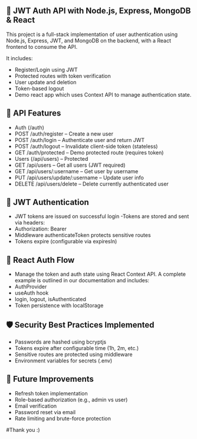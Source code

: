 ## 🚀 JWT Auth API with Node.js, Express, MongoDB & React

This project is a full-stack implementation of user authentication using Node.js, Express, JWT, and MongoDB on the backend, with a React frontend to consume the API.

It includes:
- Register/Login using JWT
- Protected routes with token verification
- User update and deletion
- Token-based logout
- Demo react app which uses Context API to manage authentication state.

## 🔐 API Features
- Auth (/auth)
- POST /auth/register – Create a new user
- POST /auth/login – Authenticate user and return JWT
- POST /auth/logout – Invalidate client-side token (stateless)
- GET /auth/protected – Demo protected route (requires token)
- Users (/api/users) – Protected
- GET /api/users – Get all users (JWT required)
- GET /api/users/:username – Get user by username
- PUT /api/users/update/:username – Update user info
- DELETE /api/users/delete – Delete currently authenticated user

## 🔑 JWT Authentication
- JWT tokens are issued on successful login
-Tokens are stored and sent via headers:
- Authorization: Bearer <token>
- Middleware authenticateToken protects sensitive routes
- Tokens expire (configurable via expiresIn)

## 🔐 React Auth Flow
- Manage the token and auth state using React Context API. A complete example is outlined in our documentation and includes:
- AuthProvider
- useAuth hook
- login, logout, isAuthenticated
- Token persistence with localStorage

## 🛡 Security Best Practices Implemented
- Passwords are hashed using bcryptjs
- Tokens expire after configurable time (1h, 2m, etc.)
- Sensitive routes are protected using middleware
- Environment variables for secrets (.env)

## 📌 Future Improvements
- Refresh token implementation
- Role-based authorization (e.g., admin vs user)
- Email verification
- Password reset via email
- Rate limiting and brute-force protection


#Thank you :)
